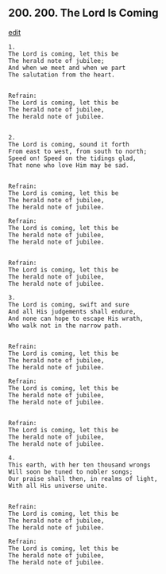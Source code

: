 
## 200.  200. The Lord Is Coming
[edit](https://docs.google.com/document/d/1s9X0ldO25wiv3Me6XXFFx2jxtyzbp957/edit?mode=html)






    1.
    The Lord is coming, let this be
    The herald note of jubilee;
    And when we meet and when we part
    The salutation from the heart.


    Refrain:
    The Lord is coming, let this be
    The herald note of jubilee,
    The herald note of jubilee.


    2.
    The Lord is coming, sound it forth
    From east to west, from south to north;
    Speed on! Speed on the tidings glad,
    That none who love Him may be sad.


    Refrain:
    The Lord is coming, let this be
    The herald note of jubilee,
    The herald note of jubilee.

    Refrain:
    The Lord is coming, let this be
    The herald note of jubilee,
    The herald note of jubilee.


    Refrain:
    The Lord is coming, let this be
    The herald note of jubilee,
    The herald note of jubilee.

    3.
    The Lord is coming, swift and sure
    And all His judgements shall endure,
    And none can hope to escape His wrath,
    Who walk not in the narrow path.


    Refrain:
    The Lord is coming, let this be
    The herald note of jubilee,
    The herald note of jubilee.

    Refrain:
    The Lord is coming, let this be
    The herald note of jubilee,
    The herald note of jubilee.


    Refrain:
    The Lord is coming, let this be
    The herald note of jubilee,
    The herald note of jubilee.

    4.
    This earth, with her ten thousand wrongs
    Will soon be tuned to nobler songs;
    Our praise shall then, in realms of light,
    With all His universe unite.


    Refrain:
    The Lord is coming, let this be
    The herald note of jubilee,
    The herald note of jubilee.

    Refrain:
    The Lord is coming, let this be
    The herald note of jubilee,
    The herald note of jubilee.
